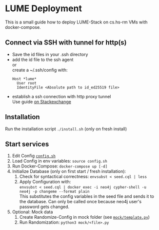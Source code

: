 # LUME Deployment

This is a small guide how to deploy LUME-Stack on cs.hs-rm VMs with docker-compose.

## Connect via SSH with tunnel for http(s)

- Save the id files in your .ssh directory
- add the id file to the ssh agent  
  or  
  create a ~/.ssh/config with:
  ```config
  Host *lume*
    User root
    IdentityFile <Absolute path to id_ed25519 file>
  ```
- establish a ssh connection with http proxy tunnel  
  Use guide [on Stackexchange](https://unix.stackexchange.com/a/490641)

## Installation

Run the installation script `./install.sh` (only on fresh install)

## Start services

1. Edit Config [`config.sh`](config.sh)
2. Load Config in env variables: `source config.sh`
3. Run Docker-Compose: `docker-compose up [-d]`
4. Initialize Database (only on first start / fresh installation):
    1. Check for syntactical correctness: `envsubst < seed.cql | less`
    2. Apply Configuration with:  
    `envsubst < seed.cql | docker exec -i neo4j cypher-shell -u neo4j -p changeme --format plain`  
    This substitutes the config variables in the seed file and sends it to the database. Can only be called once because neo4j user's password gets changed.
5. Optional: Mock data
    1. Create Randomize-Config in mock folder (see [`mock/template.py`](mock/template.py))
    2. Run Randomization: `python3 mock/<file>.py`



